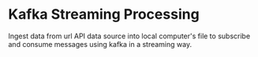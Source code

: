 # Kafka Streaming Processing

Ingest data from url API data source into local computer's file to subscribe and consume messages using kafka in a streaming way.
